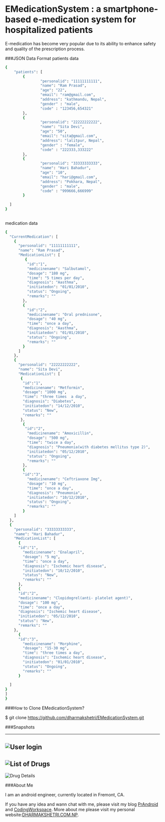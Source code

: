 # EMedicationSystem : a smartphone-based e-medication system for hospitalized patients

E-medication has become very popular due to its ability to enhance safety and quality of
the prescription process.

###JSON Data Format
patients data
```sh
{
    "patients": [
        {
                "personalid": "11111111111",
                "name": "Ram Prasad",
				"age": "22",
                "email": "ram@gmail.com",
                "address": "kathmandu, Nepal",
                "gender" : "male",
                "code" : "123456,654321"
        },
		{
                "personalid": "22222222222",
                "name": "Sita Devi",
				"age": "50",
                "email": "sita@gmail.com",
                "address": "lalitpur, Nepal",
                "gender" : "female",
                "code" : "222333,333222"
        },
		{
                "personalid": "33333333333",
                "name": "Hari Bahadur",
				"age": "10",
                "email": "hari@gmail.com",
                "address": "Pokhara, Nepal",
                "gender" : "male",
                "code" : "999666,666999"
        }
        
  ]
}
                                                            

```
medication data
```sh
{
  "CurrentMedication": [
    {
      "personalid": "11111111111",
      "name": "Ram Prasad",
      "MedicationList": [
         {
          "id":"1",
          "medicinename": "Salbutamol",
          "dosage": "180 mg",
          "time": "5 times per day",
          "diagnosis": "Aasthma",
          "initiatedon": "01/01/2010",
          "status": "Ongoing",
          "remarks": ""
        },
        {
          "id":"2",
          "medicinename": "Oral prednisone",
          "dosage": "40 mg",
          "time": "once a day",
          "diagnosis": "Aasthma",
          "initiatedon": "01/01/2010",
          "status": "Ongoing",
          "remarks": ""
        }
      ]
    },
    {
      "personalid": "22222222222",
      "name": "Sita Devi",
      "MedicationList": [
       {
        "id":"1",
        "medicinename": "Metformin",
        "dosage": "1000 mg",
        "time": "three times  a day",
        "diagnosis": "Diabetes",
        "initiatedon": "14/12/2010",
        "status": "New",
        "remarks": ""
       },
        {
         "id":"2",
          "medicinename": "Amoxicillin",
          "dosage": "500 mg",
          "time": "twice a day",
          "diagnosis": "Pneumonia(with diabetes mellitus type 2)",
          "initiatedon": "05/12/2010",
          "status": "Ongoing",
          "remarks": ""
        },
        {
        "id":"3",
          "medicinename": "Ceftriaxone Img",
          "dosage": "10 mg",
          "time": "once a day",
          "diagnosis": "Pneumonia",
          "initiatedon": "10/12/2010",
          "status": "Ongoing",
          "remarks": ""
        }
    ]
  },
  {
    "personalid": "33333333333",
    "name": "Hari Bahadur",
    "MedicationList": [
      {
      "id":"1",
        "medicinename": "Enalapril",
        "dosage": "5 mg",
        "time": "once a day",
        "diagnosis": "Ischemic heart disease",
        "initiatedon": "10/12/2010",
        "status": "New",
        "remarks": ""
      },
      {
      "id":"2",
      "medicinename": "Clopidogrel(anti- platelet agent)",
      "dosage": "100 mg",
      "time": "once a day",
      "diagnosis": "Ischemic heart disease",
      "initiatedon": "05/12/2010",
      "status": "New",
      "remarks": ""
    },
      {
      "id":"3",
        "medicinename": "Morphine",
        "dosage": "15-30 mg",
        "time": "three times a day",
        "diagnosis": "Ischemic heart disease",
        "initiatedon": "01/01/2010",
        "status": "Ongoing",
        "remarks": ""
      }
     
  ]
}
]
}
```
###How to Clone EMedicationSystem?

$ git clone https://github.com/dharmakshetri/EMedicationSystem.git
 
 
###Snapshots

--- 
![User login](http://dharmakshetri.com.np/img/ems/device-2016-11-30-053314.png)
---
![List of Drugs](http://dharmakshetri.com.np/img/ems/device-2016-11-30-053612.png)
---
![Drug Details](http://dharmakshetri.com.np/img/ems/device-2016-11-30-053639.png)

###About Me

I am an android engineer, currently located in Fremont, CA.

If you have any idea and wann chat with me, please visit my blog [PrAndroid](http://www.prandroid.com) and [CodingWorkspace](http://www.codingworkspace.com). More about me please visit my personal website:[DHARMAKSHETRI.COM.NP](http://dharmakshetri.com.np/).
